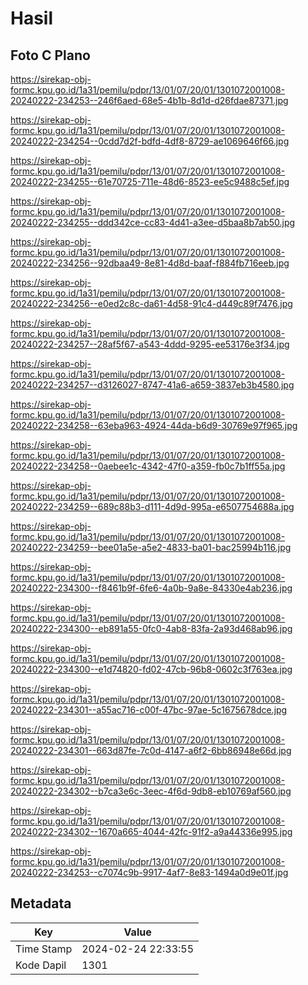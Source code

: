 # Hasil

## Foto C Plano

https://sirekap-obj-formc.kpu.go.id/1a31/pemilu/pdpr/13/01/07/20/01/1301072001008-20240222-234253--246f6aed-68e5-4b1b-8d1d-d26fdae87371.jpg

https://sirekap-obj-formc.kpu.go.id/1a31/pemilu/pdpr/13/01/07/20/01/1301072001008-20240222-234254--0cdd7d2f-bdfd-4df8-8729-ae1069646f66.jpg

https://sirekap-obj-formc.kpu.go.id/1a31/pemilu/pdpr/13/01/07/20/01/1301072001008-20240222-234255--61e70725-711e-48d6-8523-ee5c9488c5ef.jpg

https://sirekap-obj-formc.kpu.go.id/1a31/pemilu/pdpr/13/01/07/20/01/1301072001008-20240222-234255--ddd342ce-cc83-4d41-a3ee-d5baa8b7ab50.jpg

https://sirekap-obj-formc.kpu.go.id/1a31/pemilu/pdpr/13/01/07/20/01/1301072001008-20240222-234256--92dbaa49-8e81-4d8d-baaf-f884fb716eeb.jpg

https://sirekap-obj-formc.kpu.go.id/1a31/pemilu/pdpr/13/01/07/20/01/1301072001008-20240222-234256--e0ed2c8c-da61-4d58-91c4-d449c89f7476.jpg

https://sirekap-obj-formc.kpu.go.id/1a31/pemilu/pdpr/13/01/07/20/01/1301072001008-20240222-234257--28af5f67-a543-4ddd-9295-ee53176e3f34.jpg

https://sirekap-obj-formc.kpu.go.id/1a31/pemilu/pdpr/13/01/07/20/01/1301072001008-20240222-234257--d3126027-8747-41a6-a659-3837eb3b4580.jpg

https://sirekap-obj-formc.kpu.go.id/1a31/pemilu/pdpr/13/01/07/20/01/1301072001008-20240222-234258--63eba963-4924-44da-b6d9-30769e97f965.jpg

https://sirekap-obj-formc.kpu.go.id/1a31/pemilu/pdpr/13/01/07/20/01/1301072001008-20240222-234258--0aebee1c-4342-47f0-a359-fb0c7b1ff55a.jpg

https://sirekap-obj-formc.kpu.go.id/1a31/pemilu/pdpr/13/01/07/20/01/1301072001008-20240222-234259--689c88b3-d111-4d9d-995a-e6507754688a.jpg

https://sirekap-obj-formc.kpu.go.id/1a31/pemilu/pdpr/13/01/07/20/01/1301072001008-20240222-234259--bee01a5e-a5e2-4833-ba01-bac25994b116.jpg

https://sirekap-obj-formc.kpu.go.id/1a31/pemilu/pdpr/13/01/07/20/01/1301072001008-20240222-234300--f8461b9f-6fe6-4a0b-9a8e-84330e4ab236.jpg

https://sirekap-obj-formc.kpu.go.id/1a31/pemilu/pdpr/13/01/07/20/01/1301072001008-20240222-234300--eb891a55-0fc0-4ab8-83fa-2a93d468ab96.jpg

https://sirekap-obj-formc.kpu.go.id/1a31/pemilu/pdpr/13/01/07/20/01/1301072001008-20240222-234300--e1d74820-fd02-47cb-96b8-0602c3f763ea.jpg

https://sirekap-obj-formc.kpu.go.id/1a31/pemilu/pdpr/13/01/07/20/01/1301072001008-20240222-234301--a55ac716-c00f-47bc-97ae-5c1675678dce.jpg

https://sirekap-obj-formc.kpu.go.id/1a31/pemilu/pdpr/13/01/07/20/01/1301072001008-20240222-234301--663d87fe-7c0d-4147-a6f2-6bb86948e66d.jpg

https://sirekap-obj-formc.kpu.go.id/1a31/pemilu/pdpr/13/01/07/20/01/1301072001008-20240222-234302--b7ca3e6c-3eec-4f6d-9db8-eb10769af560.jpg

https://sirekap-obj-formc.kpu.go.id/1a31/pemilu/pdpr/13/01/07/20/01/1301072001008-20240222-234302--1670a665-4044-42fc-91f2-a9a44336e995.jpg

https://sirekap-obj-formc.kpu.go.id/1a31/pemilu/pdpr/13/01/07/20/01/1301072001008-20240222-234253--c7074c9b-9917-4af7-8e83-1494a0d9e01f.jpg


## Metadata

| Key        | Value               |
| ---------- | ------------------- |
| Time Stamp | 2024-02-24 22:33:55 |
| Kode Dapil | 1301                |



